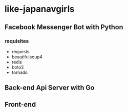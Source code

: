 # like-japanavgirls

## Facebook Messenger Bot with Python
### requisites
* requests
* beautifulsoup4
* redis
* boto3
* tornado

## Back-end Api Server with Go

## Front-end
